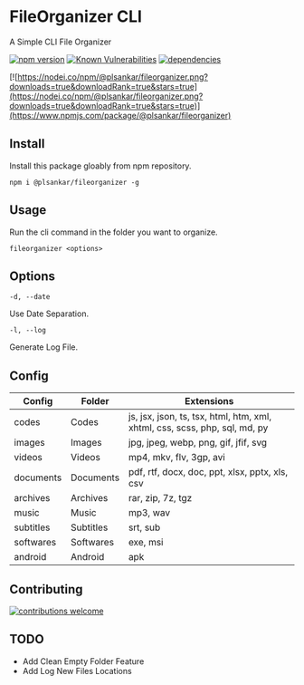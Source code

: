 # FileOrganizer CLI

A Simple CLI File Organizer

[![npm version](https://badge.fury.io/js/%40plsankar%2Ffileorganizer.svg)](https://www.npmjs.com/package/@plsankar/fileorganizer)
[![Known Vulnerabilities](https://snyk.io/test/npm/@plsankar/fileorganizer/badge.svg)](https://snyk.io/test/npm/@plsankar/fileorganizer)
[![dependencies](https://david-dm.org/plsankar/fileorganizer-cli.svg)](#)

[![https://nodei.co/npm/@plsankar/fileorganizer.png?downloads=true&downloadRank=true&stars=true](https://nodei.co/npm/@plsankar/fileorganizer.png?downloads=true&downloadRank=true&stars=true)](https://www.npmjs.com/package/@plsankar/fileorganizer)

## Install

Install this package gloably from npm repository.

```shell
npm i @plsankar/fileorganizer -g
```

## Usage

Run the cli command in the folder you want to organize.

```shell
fileorganizer <options>
```

## Options

`-d, --date`

Use Date Separation.

`-l, --log`

Generate Log File.

## Config

| Config    | Folder    | Extensions                                                                 |
| --------- | --------- | -------------------------------------------------------------------------- |
| codes     | Codes     | js, jsx, json, ts, tsx, html, htm, xml, xhtml, css, scss, php, sql, md, py |
| images    | Images    | jpg, jpeg, webp, png, gif, jfif, svg                                       |
| videos    | Videos    | mp4, mkv, flv, 3gp, avi                                                    |
| documents | Documents | pdf, rtf, docx, doc, ppt, xlsx, pptx, xls, csv                             |
| archives  | Archives  | rar, zip, 7z, tgz                                                          |
| music     | Music     | mp3, wav                                                                   |
| subtitles | Subtitles | srt, sub                                                                   |
| softwares | Softwares | exe, msi                                                                   |
| android   | Android   | apk                                                                        |

## Contributing

[![contributions welcome](https://img.shields.io/badge/contributions-welcome-brightgreen.svg?style=flat)](https://github.com/plsankar/fileorganizer-cli/issues)

## TODO

-   Add Clean Empty Folder Feature
-   Add Log New Files Locations
